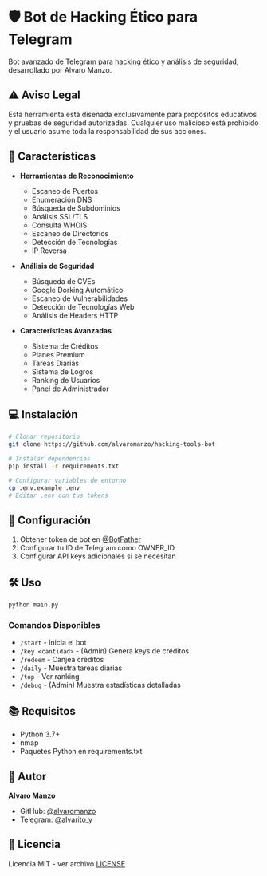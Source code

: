 # 🛡️ Bot de Hacking Ético para Telegram

Bot avanzado de Telegram para hacking ético y análisis de seguridad, desarrollado por Alvaro Manzo.

## ⚠️ Aviso Legal

Esta herramienta está diseñada exclusivamente para propósitos educativos y pruebas de seguridad autorizadas. Cualquier uso malicioso está prohibido y el usuario asume toda la responsabilidad de sus acciones.

## 🚀 Características

- **Herramientas de Reconocimiento**
  - Escaneo de Puertos
  - Enumeración DNS
  - Búsqueda de Subdominios
  - Análisis SSL/TLS
  - Consulta WHOIS
  - Escaneo de Directorios
  - Detección de Tecnologías
  - IP Reversa

- **Análisis de Seguridad**
  - Búsqueda de CVEs
  - Google Dorking Automático
  - Escaneo de Vulnerabilidades
  - Detección de Tecnologías Web
  - Análisis de Headers HTTP

- **Características Avanzadas**
  - Sistema de Créditos
  - Planes Premium
  - Tareas Diarias
  - Sistema de Logros
  - Ranking de Usuarios
  - Panel de Administrador

## 💻 Instalación

```bash
# Clonar repositorio
git clone https://github.com/alvaromanzo/hacking-tools-bot

# Instalar dependencias
pip install -r requirements.txt

# Configurar variables de entorno
cp .env.example .env
# Editar .env con tus tokens
```

## 🔧 Configuración

1. Obtener token de bot en [@BotFather](https://t.me/BotFather)
2. Configurar tu ID de Telegram como OWNER_ID
3. Configurar API keys adicionales si se necesitan

## 🛠️ Uso

```bash
python main.py
```

### Comandos Disponibles
- `/start` - Inicia el bot
- `/key <cantidad>` - (Admin) Genera keys de créditos
- `/redeem` - Canjea créditos
- `/daily` - Muestra tareas diarias
- `/top` - Ver ranking
- `/debug` - (Admin) Muestra estadísticas detalladas

## 📚 Requisitos

- Python 3.7+
- nmap
- Paquetes Python en requirements.txt

## 👤 Autor

**Alvaro Manzo**
- GitHub: [@alvaromanzo](https://github.com/Alvaro-Manzo)
- Telegram: [@alvarito_y](https://t.me/alvarito_y)

## 📝 Licencia

Licencia MIT - ver archivo [LICENSE](LICENSE)
